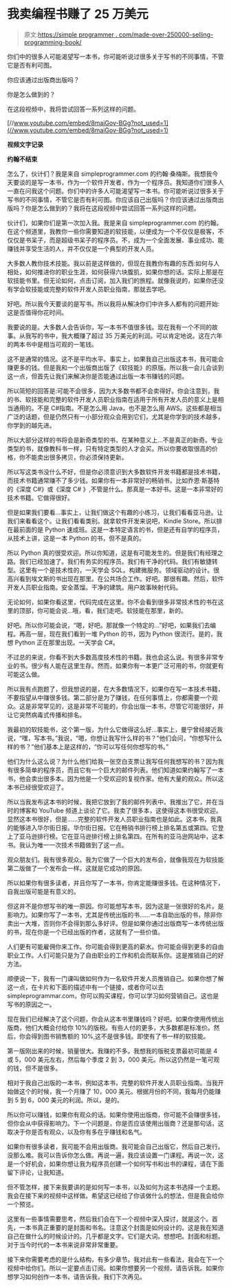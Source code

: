 # 我卖编程书赚了 25 万美元

> 原文:[https://simple programmer . com/made-over-250000-selling-programming-book/](https://simpleprogrammer.com/made-over-250000-selling-programming-book/)

你们中的很多人可能渴望写一本书，你可能听说过很多关于写书的不同事情，不管它是否有利可图。

你应该通过出版商出版吗？

你是怎么做到的？

在这段视频中，我将尝试回答一系列这样的问题。

[//www.youtube.com/embed/8maiGov-BGg?not_used=1](//www.youtube.com/embed/8maiGov-BGg?not_used=1)

**视频文字记录**

**约翰不结束**

怎么了，伙计们？我是来自 simpleprogrammer.com 的约翰·桑梅斯。我想我今天要谈的是写一本书，作为一个软件开发者，作为一个程序员。我知道你们很多人一直在问我这个问题。你们中的许多人可能渴望写一本书。你可能听说过很多关于写书的不同事情，不管它是否有利可图。你应该自己出版吗？你应该通过出版商出版吗？你是怎么做到的？我将在这段视频中尝试回答一系列这样的问题。

伙计们，如果你们是第一次加入我。我是来自 simpleprogrammer.com 的约翰。在这个频道里，我教你一些你需要知道的软技能，以便成为一个不仅仅是极客，不仅仅是书呆子，而是超级书呆子的程序员。不，成为一个全面发展、事业成功、能赚钱并享受生活的人，并不仅仅是一个典型的开发人员。

大多数人教你技术技能。我以前是这样做的，但现在我教你有趣的东西:如何与人相处，如何推进你的职业生涯，如何获得六块腹肌，如果你想的话。实际上那是在软技能书里。但无论如何，点击订阅，加入我们的旅程。就像我说的，如果你还没有学会软技能或完整的软件开发人员职业指南，那就去学吧。

好吧。所以我今天要谈的是写书。所以我将从解决你们中许多人都有的问题开始:这是否值得你花时间。

我要说的是。大多数人会告诉你，写一本书不值很多钱。现在我有一个不同的故事。从我写的书中，我大概赚了超过 35 万美元的利润。可以肯定地说。这在六年的两本书中是相当可观的一笔钱。

这不是通常的情况。这不是平均水平。事实上，如果我自己出版这本书，我可能会赚更多的钱。但是我和一个出版商出版了《软技能》的原版。所以我一会儿会谈到这一点，但首先让我们来解决你是否能通过出版一本书赚钱的问题。

所以简短的回答是:可能不会很多，因为大多数书都不会卖得好。你会注意到，我的书、软技能和完整的软件开发人员职业指南在适用于所有开发人员的意义上是相当通用的。不是 C#指南。不是怎么用 Java，也不是怎么用 AWS。这些都是相当广泛的话题，但是仍然只有一小部分观众会用到它们，尤其是你学到的技术越多，你学到的越先进。

所以大部分这样的书将会是新奇类型的书，在某种意义上…不是真正的新奇。专业类型的书，就像教科书一样，只有特定类型的人才会买。所以你要收取很高的价格，你不能卖出很多拷贝，你必须保持更新。

所以写这类书没什么不好，但是你必须意识到大多数软件开发书籍都是技术书籍，而技术书籍通常赚不了多少钱。如果你有一本非常好的畅销书，比如乔恩·斯基特的《深度 C#》或《深度 C# 》,不管是什么。那真是一本好书。这是一本非常好的技术书籍。它做得很好。

但是如果我们要看…事实上，让我们做这个有趣的小练习，让我们看看亚马逊。让我们来看看这个。让我们看看类别。就拿软件开发来说吧，Kindle Store。所以排在最前面的是 Python 速成班。这是一本特定语言的书，但是还有自学的程序员，从技术上讲，这是一本 Python 的书，但不是真的。

所以 Python 真的很受欢迎。所以你知道，这是有可能发生的。但是我们有经理之路。我们已经加速了。我们有务实的程序员。我们有干净的代码。我们有敏捷转型。这里有一个是技术性的，一天学会 SQL。构建微服务。领域驱动的设计。很高兴看到埃文斯的书出现在那里。在公共场合工作。好吧。那很有趣。然后，软件开发人员职业指南。安全蒸馏。干净的建筑。用户故事映射代码。

无论如何，如果你看这里，代码完成在这里。你不会看到很多非常技术性的书在这里的顶部，你可能会说…哦，看，我们走吧。软技能在那里，新的。

好吧。所以你可能会说，“嗯，好吧。那就像一个特定的…”好吧，如果我们去编程。再高一层，现在我们看到一堆 Python 的书，因为 Python 很流行。是的，我想 Python 正在那里出现。一天学会 C#。

不过总的来说，你看不到大多数高度技术性的书籍。我也会这么说。有很多非常专业的书。很少有人能在这里生存。然而，如果你有一本更广泛可用的书，你就更有可能这么做。

所以我有点跑题了，但我想说的是，在大多数情况下，如果你在写一本技术书籍，不要指望从中赚很多钱。第二部分是为了赚钱，在任何事情上，你都需要一个观众。这是非常罕见的，这是非常不可能的，你会出版一本书，尽管它可能很好，并让它突然病毒式传播和排名。

我最初的软技能书，这个第一版，为什么它做得这么好…事实上，曼宁曾经接近我说，“嘿，写本书。”我说，“嗯，你想让我写什么样的书？”他们会问，“你想写什么样的书？”他们基本上是这样的，“你可以写任何你想写的书。”

他们为什么这么说？为什么他们给我一张空白支票让我写任何我想写的书？因为我有很多简单的程序员，而且它有一个巨大的邮件列表。他们知道如果约翰写了一本书，他会卖出很多本。因为他是一个受欢迎的复视作家。他有大量的观众。所以这本书已经很受欢迎了。

所以当我发布这本书的时候，我把它放到了我的邮件列表中。我推出了它，并在当时的博客和 YouTube 频道上谈论了它。我卖了很多本，这使得这本书很受欢迎。显然这本书很好，但是……完整的软件开发人员职业指南也是如此。这本书，我真的能够进入华尔街日报。华尔街日报。它在畅销书排行榜上排名第五或第四。它登上了亚马逊排行榜。它在亚马逊排行榜上排名第四。在所有的亚马逊网站中，这本书。我认为唯一一次技术书籍做到了这一点。

观众朋友们。我有很多观众。我为它做了一个巨大的发布会，就像我现在为软技能第二版做了一个发布会一样。这就是它成功的原因。

所以如果你有很多读者，并且你写了一本书，你肯定能赚很多钱。在这种情况下，自我出版可能是有意义的。

但这并不是你想写书的唯一原因。你可能想写本书，因为这是一张很好的名片。是影响力。如果你写了一本书，尤其是传统出版的书……一本自助出版的书，除非你卖出一大堆，否则你不会得到那么多好评。但是如果你通过出版商写一本传统出版的书，现在你是一个已经出版的作者，这就有了一些价值。

人们更有可能雇佣你来工作。你可能会得到更高的薪水。你可能会得到更多的自由职业工作。人们可能只是为了自由职业的工作和机会而联系你。这是推销自己的好方法。

顺便说一下，我有一门课叫做如何作为一名软件开发人员推销自己。如果你想了解这一点，在卡片和下面的描述中有一个链接，或者你可以去 simpleprogrammar.com，你可以购买课程，你可以学习如何营销自己。这也是写书的原因之一。

现在我们已经解决了这个问题，你会从这本书里赚钱吗？好吧。如果你使用传统出版商，他们大概会付给你 10%的版税。有些人付的更多，大多数都是标准价。然后，你会得到图书销售额的 10%,这不是很多钱。即使有了书一样的软技能。

第一版刚出来的时候，销量很大。我赚的不多。我想我的版税支票最初可能是 4 或 5，000 美元左右，然后每个季度 2 到 3，000 美元。所以这仍然是一笔可观的钱，但不是很多。

相对于我自己出版的一本书，例如这本书，完整的软件开发人员职业指南。当我开始做这个的时候，我一个月赚了 10，000 美元。根据月份的不同，我每月仍能赚到 5 到 6，000 美元的利润。所以，是的。

所以你可以赚钱，如果你有观众的话。如果你使用出版商，你可能不会赚很多钱，但你会从中获得影响力。下一个问题是，你是否应该使用出版商？还是那句话，这取决于你是否有观众，以及你有多在乎赚钱和名气。

如果你有很多读者，我可能不会用出版商。我可能会自己出版它，然后自己发行。没那么难。我可以告诉你怎么做。再说一遍，我应该设置一门课程。再说一次，这是一个好机会，如果你想让我为程序员创建一个如何写书和出书的课程，请在下面留下评论，让我知道。

但不管怎样，接下来我要讲的是如何写一本书，以及如何为这本书选择一个主题。我会在接下来的视频中这样做。希望这已经给了你该做什么的想法，但是我会给你一个预览。

这里有一些事情需要思考，然后我们会在下一个视频中深入探讨，就是这个。首先，一本书真正重要的是封面和书名。注意这个封面是如何设计的。这是我在知道自己在做什么的时候设计的。几乎都是文字。它们是大词。想想吧。封面和标题。对于当今时代的一本书来说非常非常重要。

接下来你需要考虑的是什么结构，有多少章节。我对此有一些看法，我会在下一个视频中给你们。所以一定要点击订阅。如果你想要另一个视频，请告诉我。如果你想学习如何创作一本书，请告诉我，我们下次再见。
